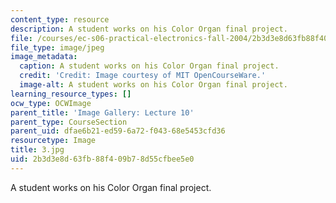 ```yaml
---
content_type: resource
description: A student works on his Color Organ final project.
file: /courses/ec-s06-practical-electronics-fall-2004/2b3d3e8d63fb88f409b78d55cfbee5e0_3.jpg
file_type: image/jpeg
image_metadata:
  caption: A student works on his Color Organ final project.
  credit: 'Credit: Image courtesy of MIT OpenCourseWare.'
  image-alt: A student works on his Color Organ final project.
learning_resource_types: []
ocw_type: OCWImage
parent_title: 'Image Gallery: Lecture 10'
parent_type: CourseSection
parent_uid: dfae6b21-ed59-6a72-f043-68e5453cfd36
resourcetype: Image
title: 3.jpg
uid: 2b3d3e8d-63fb-88f4-09b7-8d55cfbee5e0
---
```

A student works on his Color Organ final project.

